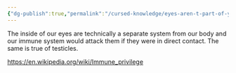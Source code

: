 ```yaml
---
{"dg-publish":true,"permalink":"/cursed-knowledge/eyes-aren-t-part-of-you/","tags":["unfinished"],"noteIcon":"1"}
---
```


The inside of our eyes are technically a separate system from our body and our immune system would attack them if they were in direct contact. The same is true of testicles.

https://en.wikipedia.org/wiki/Immune_privilege